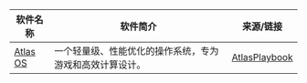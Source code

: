 | 软件名称       | 软件简介             | 来源/链接   |
|----------------|----------------------|-------------|
| [Atlas OS](https://atlasos.io/) | 一个轻量级、性能优化的操作系统，专为游戏和高效计算设计。 | [AtlasPlaybook](https://github.com/Atlas-OS/Atlas/releases/download/0.4.1/AtlasPlaybook_v0.4.1.zip) |
